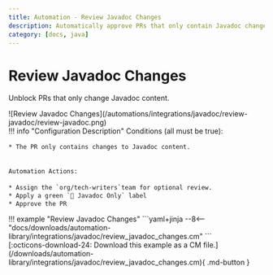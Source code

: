 ```yaml
---
title: Automation - Review Javadoc Changes
description: Automatically approve PRs that only contain Javadoc changes.
category: [docs, java]
---
```

# Review Javadoc Changes
<!-- --8<-- [start:example]-->

Unblock PRs that only change Javadoc content.


<div class="automationImage" markdown="1">
![Review Javadoc Changes](/automations/integrations/javadoc/review-javadoc/review-javadoc.png)
</div>
<div class="automationDescription" markdown="1">
!!! info "Configuration Description"
    Conditions (all must be true):

    * The PR only contains changes to Javadoc content.


    Automation Actions:

    * Assign the `org/tech-writers`team for optional review.
    * Apply a green `📓 Javadoc Only` label
    * Approve the PR

</div>
<div class="automationExample" markdown="1">
!!! example "Review Javadoc Changes"
    ```yaml+jinja
    --8<-- "docs/downloads/automation-library/integrations/javadoc/review_javadoc_changes.cm"
    ```
    <div class="result" markdown>
      <span>
      [:octicons-download-24: Download this example as a CM file.](/downloads/automation-library/integrations/javadoc/review_javadoc_changes.cm){ .md-button }
      </span>
    </div>
</div>
<!-- --8<-- [end:example]-->

